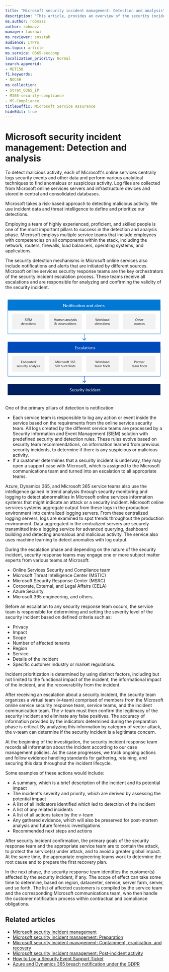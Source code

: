 ```yaml
---
title: "Microsoft security incident management: Detection and analysis"
description: "This article, provides an overview of the security incident management detection and analysis process in Microsoft online services."
ms.author: robmazz
author: robmazz
manager: laurawi
ms.reviewer: sosstah
audience: ITPro
ms.topic: article
ms.service: O365-seccomp
localization_priority: Normal
search.appverid:
- MET150
f1.keywords:
- NOCSH
ms.collection:
- Strat_O365_IP
- M365-security-compliance
- MS-Compliance
titleSuffix: Microsoft Service Assurance
hideEdit: true
---
```


# Microsoft security incident management: Detection and analysis

To detect malicious activity, each of Microsoft's online services centrally logs security events and other data and perform various analytical techniques to find anomalous or suspicious activity. Log files are collected from Microsoft online services servers and infrastructure devices and stored in central and consolidated databases.

Microsoft takes a risk-based approach to detecting malicious activity. We use incident data and threat intelligence to define and prioritize our detections.

Employing a team of highly experienced, proficient, and skilled people is one of the most important pillars to success in the detection and analysis phase. Microsoft employs multiple service teams that include employees with competencies on all components within the stack, including the network, routers, firewalls, load balancers, operating systems, and applications.

The security detection mechanisms in Microsoft online services also include notifications and alerts that are initiated by different sources. Microsoft online services security response teams are the key orchestrators of the security incident escalation process. These teams receive all escalations and are responsible for analyzing and confirming the validity of the security incident.

![Security incident management workflow.](../media/assurance-sim-workflow.png)

One of the primary pillars of detection is notification:

- Each service team is responsible to log any action or event inside the service based on the requirements from the online service security team. All logs created by the different service teams are processed by a Security Information and Event Management (SIEM) solution with predefined security and detection rules. These rules evolve based on security team recommendations, on information learned from previous security incidents, to determine if there is any suspicious or malicious activity.
- If a customer determines that a security incident is underway, they may open a support case with Microsoft, which is assigned to the Microsoft communications team and turned into an escalation to all appropriate teams.

Azure, Dynamics 365, and Microsoft 365 service teams also use the intelligence gained in trend analysis through security monitoring and logging to detect abnormalities in Microsoft online services information systems that might indicate an attack or a security incident. Microsoft online services systems aggregate output from these logs in the production environment into centralized logging servers. From these centralized logging servers, logs are examined to spot trends throughout the production environment. Data aggregated in the centralized servers are securely transmitted into a logging service for advanced querying, dashboard building and detecting anomalous and malicious activity. The service also uses machine learning to detect anomalies with log output.

During the escalation phase and depending on the nature of the security incident, security response teams may engage one or more subject matter experts from various teams at Microsoft:

- Online Services Security and Compliance team
- Microsoft Threat Intelligence Center (MSTIC)
- Microsoft Security Response Center (MSRC)
- Corporate, External, and Legal Affairs (CELA)
- Azure Security
- Microsoft 365 engineering, and others.

Before an escalation to any security response team occurs, the service team is responsible for determining and setting the severity level of the security incident based on defined criteria such as:

- Privacy
- Impact
- Scope
- Number of affected tenants
- Region
- Service
- Details of the incident
- Specific customer industry or market regulations.

Incident prioritization is determined by using distinct factors, including but not limited to the functional impact of the incident, the informational impact of the incident, and the recoverability from the incident.

After receiving an escalation about a security incident, the security team organizes a virtual team (v-team) comprised of members from the Microsoft online service security response team, service teams, and the incident communication team. The v-team must then confirm the legitimacy of the security incident and eliminate any false positives. The accuracy of information provided by the indicators determined during the preparation phase is critical. By analyzing this information by category of vector attack, the v-team can determine if the security incident is a legitimate concern.

At the beginning of the investigation, the security incident response team records all information about the incident according to our case management policies. As the case progresses, we track ongoing actions and follow evidence handling standards for gathering, retaining, and securing this data throughout the incident lifecycle.

Some examples of these actions would include:

- A summary, which is a brief description of the incident and its potential impact
- The incident's severity and priority, which are derived by assessing the potential impact
- A list of all indicators identified which led to detection of the incident
- A list of any related incidents
- A list of all actions taken by the v-team
- Any gathered evidence, which will also be preserved for post-mortem analysis and future forensic investigations
- Recommended next steps and actions

After security incident confirmation, the primary goals of the security response team and the appropriate service team are to contain the attack, to protect the service(s) under attack, and to avoid a greater global impact. At the same time, the appropriate engineering teams work to determine the root cause and to prepare the first recovery plan.

In the next phase, the security response team identifies the customer(s) affected by the security incident, if any. The scope of effect can take some time to determine, based on region, datacenter, service, server farm, server, and so forth. The list of affected customers is compiled by the service team and the corresponding Microsoft communications team, who then handle the customer notification process within contractual and compliance obligations.

## Related articles

- [Microsoft security incident management](assurance-security-incident-management.md)
- [Microsoft security incident management: Preparation](assurance-sim-preparation.md)
- [Microsoft security incident management: Containment, eradication, and recovery](assurance-sim-containment-eradication-recovery.md)
- [Microsoft security incident management: Post-incident activity](assurance-sim-post-incident-activity.md)
- [How to Log a Security Event Support Ticket](/azure/security/fundamentals/event-support-ticket)
- [Azure and Dynamics 365 breach notification under the GDPR](/compliance/regulatory/gdpr-breach-azure-dynamics)
